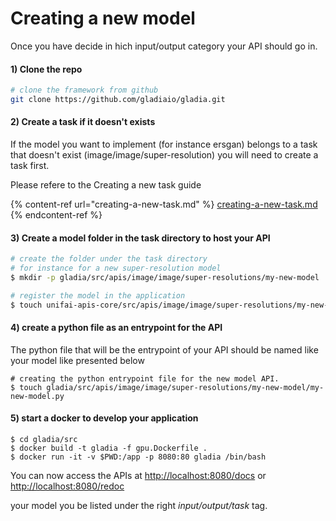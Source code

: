 # Creating a new model

Once you have decide in hich input/output category your API should go in.

#### 1) Clone the repo

```bash
# clone the framework from github
git clone https://github.com/gladiaio/gladia.git
```

#### 2) Create a task if it doesn't exists

If the model you want to implement (for instance ersgan) belongs to a task that doesn't exist (image/image/super-resolution) you will need to create a task first.

Please refere to the Creating a new task guide

{% content-ref url="creating-a-new-task.md" %}
[creating-a-new-task.md](creating-a-new-task.md)
{% endcontent-ref %}

#### 3) Create a model folder in the task directory to host your API

```bash
# create the folder under the task directory
# for instance for a new super-resolution model
$ mkdir -p gladia/src/apis/image/image/super-resolutions/my-new-model

# register the model in the application
$ touch unifai-apis-core/src/apis/image/image/super-resolutions/my-new-model/__init__.py
```

#### 4) create a python file as an entrypoint for the API

The python file that will be the entrypoint of your API should be named like your model like presented below

```shell
# creating the python entrypoint file for the new model API.
$ touch gladia/src/apis/image/image/super-resolutions/my-new-model/my-new-model.py
```

#### 5) start a docker to develop your application

```
$ cd gladia/src
$ docker build -t gladia -f gpu.Dockerfile . 
$ docker run -it -v $PWD:/app -p 8080:80 gladia /bin/bash
```

You can now access the APIs at [http://localhost:8080/docs](http://localhost:8080/docs) or [http://localhost:8080/redoc](http://localhost:8080/redoc)

your model you be listed under the right _input/output/task_ tag.
